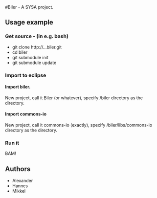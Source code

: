 #Biler - A SYSA project.

## Usage example

### Get source - (in e.g. bash)
* git clone http://...biler.git
* cd biler
* git submodule init
* git submodule update

### Import to eclipse

#### Import biler.
New project, call it Biler (or whatever), specify /biler directory as the directory.

#### Import commons-io
New project, call it commons-io (exactly), specify /biler/libs/commons-io directory as the directory.

### Run it
BAM!

## Authors
* Alexander
* Hannes
* Mikkel
